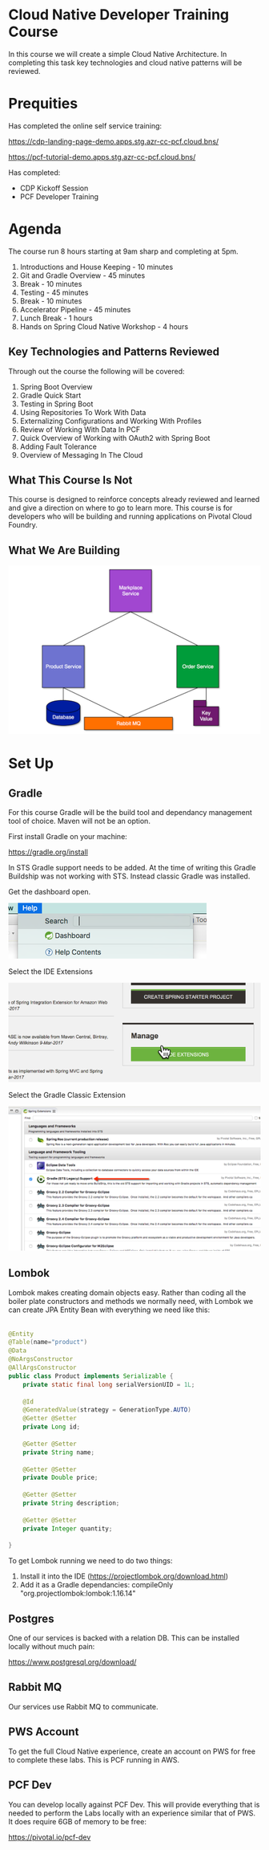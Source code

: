 # Cloud Native Developer Training Course
In this course we will create a simple Cloud Native Architecture. In completing this task key technologies and cloud native patterns will be reviewed.

# Prequities

Has completed the online self service training:

https://cdp-landing-page-demo.apps.stg.azr-cc-pcf.cloud.bns/

https://pcf-tutorial-demo.apps.stg.azr-cc-pcf.cloud.bns/

Has completed:
- CDP Kickoff Session
- PCF Developer Training

# Agenda

The course run 8 hours starting at 9am sharp and completing at 5pm.

1. Introductions and House Keeping - 10 minutes
2. Git and Gradle Overview - 45 minutes
3. Break - 10 minutes
4. Testing - 45 minutes
5. Break - 10 minutes
6. Accelerator Pipeline - 45 minutes
7. Lunch Break - 1 hours
8. Hands on Spring Cloud Native Workshop - 4 hours

## Key Technologies and Patterns Reviewed

Through out the course the following will be covered:

1. Spring Boot Overview
2. Gradle Quick Start
3. Testing in Spring Boot
4. Using Repositories To Work With Data
5. Externalizing Configurations and Working With Profiles
6. Review of Working With Data In PCF
7. Quick Overview of Working with OAuth2 with Spring Boot
8. Adding Fault Tolerance
9. Overview of Messaging In The Cloud

## What This Course Is Not

This course is designed to reinforce concepts already reviewed and learned and give a direction on where to go to learn more. This course is for developers who will be building and running applications on Pivotal Cloud Foundry.

## What We Are Building

![Architecture](/images/architecture.png)


# Set Up 

## Gradle

For this course Gradle will be the build tool and dependancy management tool of choice. Maven will not be an option.

First install Gradle on your machine:

https://gradle.org/install

In STS Gradle support needs to be added. At the time of writing this Gradle Buildship was not working with STS. Instead classic Gradle was installed.

Get the dashboard open.

![Architecture](/images/setup-1-find-dashboard.png)

Select the IDE Extensions

![Architecture](/images/setup-2-ide.png)

Select the Gradle Classic Extension

![Architecture](/images/setup-3-classic-gradle.png)

## Lombok

Lombok makes creating domain objects easy. Rather than coding all the boiler plate constructors and methods we normally need, with Lombok we can create JPA Entity Bean with everything we need like this:

```java

@Entity
@Table(name="product")
@Data
@NoArgsConstructor
@AllArgsConstructor
public class Product implements Serializable {
    private static final long serialVersionUID = 1L;

    @Id
    @GeneratedValue(strategy = GenerationType.AUTO)
    @Getter @Setter
    private Long id;
    
    @Getter @Setter
    private String name;
    
    @Getter @Setter
    private Double price;
    
    @Getter @Setter
    private String description;
    
    @Getter @Setter
    private Integer quantity;

}

```
To get Lombok running we need to do two things:

1. Install it into the IDE (https://projectlombok.org/download.html)
2. Add it as a Gradle dependancies: compileOnly "org.projectlombok:lombok:1.16.14"

## Postgres

One of our services is backed with a relation DB. This can be installed locally without much pain:

https://www.postgresql.org/download/

## Rabbit MQ

Our services use Rabbit MQ to communicate.

## PWS Account

To get the full Cloud Native experience, create an account on PWS for free to complete these labs. This is PCF running in AWS.

## PCF Dev

You can develop locally against PCF Dev. This will provide everything that is needed to perform the Labs locally with an experience similar that of PWS. It does require 6GB of memory to be free:

https://pivotal.io/pcf-dev
